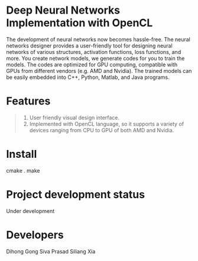 # Deep Neural Networks Implementation with OpenCL
The development of neural networks now becomes hassle-free. The neural networks designer provides a user-friendly tool for designing neural networks of various structures, activation functions, loss functions, and more. You create network models, we generate codes for you to train the models. The codes are optimized for GPU computing, compatible with GPUs from different vendors (e.g. AMD and Nvidia). The trained models can be easily embedded into C++, Python, Matlab, and Java programs.

# Features
> 1. User friendly visual design interface.
> 2. Implemented with OpenCL language, so it supports a variety of devices ranging from CPU to GPU of both AMD and Nvidia.

# Install
cmake .
make

# Project development status
Under development

# Developers
Dihong Gong
Siva Prasad
Siliang Xia
